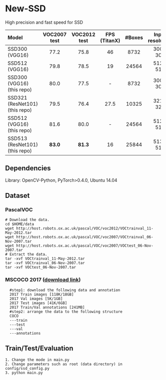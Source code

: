 # New-SSD
High precision and fast speed for SSD

| Model | VOC2007 test |VOC2012 test | **FPS** (TitanX) | #Boxes | Input resolution
|:-------|:-----:|:-----:|:-------:|:-------:|:-------:|
| SSD300 (VGG16) | 77.2 | 75.8 | 46 | 8732 | 300 x 300 |
| SSD512 (VGG16) | 79.8 | 78.5 | 19 | 24564 | 512 x 512 |
| SSD300 (VGG16)(this repo) | 80.0 | 77.5 | - | 8732 | 300 x 300 |
| SSD321 (ResNet101)(this repo) | 79.5 | 76.4 | 27.5 | 10325 | 321 x 321 |
| SSD512 (VGG16)(this repo) | 81.6 | 80.0| -  | 24564 | 512 x 512 |
| SSD513 (ResNet101)(this repo) | **83.0** | **81.3** | 16 | 25844 | 513 x 513 |

## Dependencies
Library: OpenCV-Python, PyTorch>0.4.0, Ubuntu 14.04

## Dataset
### PascalVOC
  ```Shell
  # Download the data.
  cd $HOME/data
  wget http://host.robots.ox.ac.uk/pascal/VOC/voc2012/VOCtrainval_11-May-2012.tar
  wget http://host.robots.ox.ac.uk/pascal/VOC/voc2007/VOCtrainval_06-Nov-2007.tar
  wget http://host.robots.ox.ac.uk/pascal/VOC/voc2007/VOCtest_06-Nov-2007.tar
  # Extract the data.
  tar -xvf VOCtrainval_11-May-2012.tar
  tar -xvf VOCtrainval_06-Nov-2007.tar
  tar -xvf VOCtest_06-Nov-2007.tar
  ```
### MSCOCO 2017 ([download link](http://cocodataset.org/#download))
  ```Shell
	#step1: download the following data and annotation
	2017 Train images [118K/18GB]
	2017 Val images [5K/1GB]
	2017 Test images [41K/6GB]
	2017 Train/Val annotations [241MB]
	#step2: arrange the data to the following structure
	COCO
 	---train
	---test
	---val
	---annotations
  ```


## Train/Test/Evaluation
```Shell
1. Change the mode in main.py
2. Change parameters such as root (data directory) in config/ssd_config.py
3. python main.py
```
